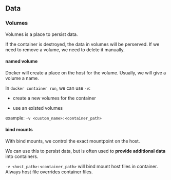 ## Data

### Volumes

Volumes is a place to persist data.

If the container is destroyed, the data in volumes will be perserved. If we need to remove a volume, we need to delete it manually.
#### named volume

Docker will create a place on the host for the volume. Usually, we will give a volume a name.

In `docker container run`, we can use `-v`:

- create a new volumes for the container

- use an existed volumes

example: `-v <custom_name>:<container_path>`

#### bind mounts

With bind mounts, we control the exact mountpoint on the host.

We can use this to persist data, but is often used to **provide additional data** into containers.

`-v <host_path>:<container_path>` will bind mount host files in container. Always host file overrides container files.